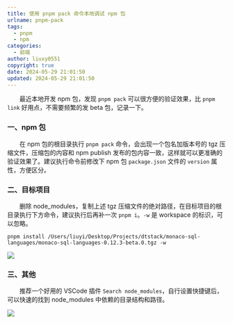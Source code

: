 ```yaml
---
title: 使用 pnpm pack 命令本地调试 npm 包
urlname: pnpm-pack
tags:
  - pnpm
  - npm
categories:
  - 前端
author: liuxy0551
copyright: true
date: 2024-05-29 21:01:50
updated: 2024-05-29 21:01:50
---
```


&emsp;&emsp;最近本地开发 npm 包，发现 `pnpm pack` 可以很方便的验证效果，比 `pnpm link` 好用点，不需要频繁的发 beta 包，记录一下。

<!--more-->

### 一、npm 包

&emsp;&emsp;在 npm 包的根目录执行 `pnpm pack` 命令，会出现一个包名加版本号的 tgz 压缩文件，压缩包的内容和 npm publish 发布的包内容一致，这样就可以更准确的验证效果了。建议执行命令前修改下 npm 包 `package.json` 文件的 `version` 属性，方便区分。


### 二、目标项目

&emsp;&emsp;删除 node_modules，复制上述 tgz 压缩文件的绝对路径，在目标项目的根目录执行下方命令，建议执行后再补一次 `pnpm i`。`-w` 是 workspace 的标识，可以忽略。

```shell
pnpm install /Users/liuyi/Desktop/Projects/dtstack/monaco-sql-languages/monaco-sql-languages-0.12.3-beta.0.tgz -w
```

![](https://images-hosting.liuxianyu.cn/posts/pnpm-pack/1.png)


### 三、其他

&emsp;&emsp;推荐一个好用的 VSCode 插件 `Search node_modules`，自行设置快捷键后，可以快速的找到 node_modules 中依赖的目录结构和路径。

![](https://images-hosting.liuxianyu.cn/posts/pnpm-pack/2.png)
